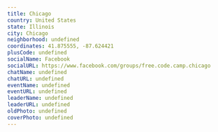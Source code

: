 ```yaml
---
title: Chicago
country: United States
state: Illinois
city: Chicago
neighborhood: undefined
coordinates: 41.875555, -87.624421
plusCode: undefined
socialName: Facebook
socialURL: https://www.facebook.com/groups/free.code.camp.chicago
chatName: undefined
chatURL: undefined
eventName: undefined
eventURL: undefined
leaderName: undefined
leaderURL: undefined
oldPhoto: undefined
coverPhoto: undefined
---
```

